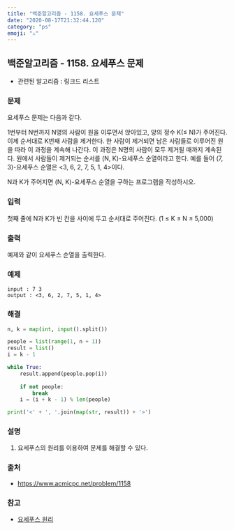 ```yaml
---
title: "백준알고리즘 - 1158. 요세푸스 문제"
date: "2020-08-17T21:32:44.120"
category: "ps"
emoji: "⚔️"
---
```


## 백준알고리즘 - 1158. 요세푸스 문제

- 관련된 알고리즘 : 링크드 리스트

### 문제

요세푸스 문제는 다음과 같다.

1번부터 N번까지 N명의 사람이 원을 이루면서 앉아있고, 양의 정수 K(≤ N)가 주어진다. 이제 순서대로 K번째 사람을 제거한다. 한 사람이 제거되면 남은 사람들로 이루어진 원을 따라 이 과정을 계속해 나간다. 이 과정은 N명의 사람이 모두 제거될 때까지 계속된다. 원에서 사람들이 제거되는 순서를 (N, K)-요세푸스 순열이라고 한다. 예를 들어 (7, 3)-요세푸스 순열은 <3, 6, 2, 7, 5, 1, 4>이다.

N과 K가 주어지면 (N, K)-요세푸스 순열을 구하는 프로그램을 작성하시오.

### 입력

첫째 줄에 N과 K가 빈 칸을 사이에 두고 순서대로 주어진다. (1 ≤ K ≤ N ≤ 5,000)

### 출력

예제와 같이 요세푸스 순열을 출력한다.

### 예제

```
input : 7 3
output : <3, 6, 2, 7, 5, 1, 4>
```

### 해결

```python
n, k = map(int, input().split())

people = list(range(1, n + 1))
result = list()
i = k - 1

while True:
    result.append(people.pop(i))
    
    if not people:
        break
    i = (i + k - 1) % len(people)

print('<' + ', '.join(map(str, result)) + '>')
```

### 설명

1. 요세푸스의 원리를 이용하여 문제를 해결할 수 있다.

### 출처

- https://www.acmicpc.net/problem/1158

### 참고

- [요세푸스 원리](https://statkclee.github.io/r-algorithm/r-josephus-problem.html)
